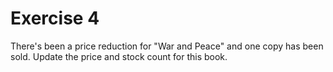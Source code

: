 # Exercise 4

There's been a price reduction for "War and Peace" and one copy has been sold. Update the price and stock count for this book.

